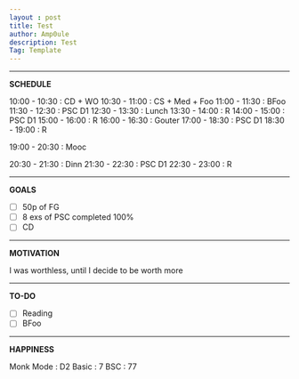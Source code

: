 ```yaml
---
layout : post
title: Test
author: Amp0ule
description: Test
Tag: Template
---
```


*****
**SCHEDULE**

10:00 - 10:30 : CD + WO
10:30 - 11:00 : CS + Med + Foo 
11:00 - 11:30 : BFoo
11:30 - 12:30 : PSC D1 
12:30 - 13:30 : Lunch
13:30 - 14:00 : R
14:00 - 15:00 : PSC D1
15:00 - 16:00 : R
16:00 - 16:30 : Gouter
17:00 - 18:30 : PSC D1
18:30 - 19:00 : R

19:00 - 20:30 : Mooc

20:30 - 21:30 : Dinn
21:30 - 22:30 : PSC D1
22:30 - 23:00 : R

*****
**GOALS**

- [ ] 50p of FG
- [ ] 8 exs of PSC completed 100%
- [ ] CD

*****
**MOTIVATION**

I was worthless, until I decide to be worth more

*****
**TO-DO**

 - [ ] Reading
 - [ ] BFoo

*****
**HAPPINESS**

Monk Mode : D2
Basic : 7
BSC : 77
